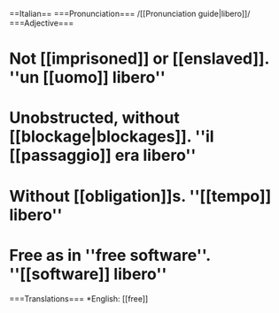 ==Italian==
===Pronunciation===
/[[Pronunciation guide|libero]]/
===Adjective===
# Not [[imprisoned]] or [[enslaved]]. ''un [[uomo]] libero''
# Unobstructed, without [[blockage|blockages]]. ''il [[passaggio]] era libero''
# Without [[obligation]]s. ''[[tempo]] libero''
# Free as in ''free software''. ''[[software]] libero''
===Translations===
*English: [[free]]